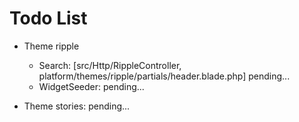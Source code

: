 # Todo List

- Theme ripple
    - Search: [src/Http/RippleController, platform/themes/ripple/partials/header.blade.php] pending...
    - WidgetSeeder: pending...

- Theme stories: pending...
